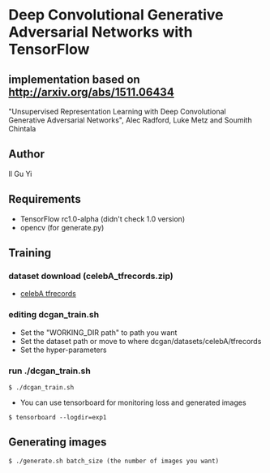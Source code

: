 # Deep Convolutional Generative Adversarial Networks with TensorFlow
##  implementation based on http://arxiv.org/abs/1511.06434
  "Unsupervised Representation Learning with
  Deep Convolutional Generative Adversarial Networks",
  Alec Radford, Luke Metz and Soumith Chintala

## Author
  Il Gu Yi

## Requirements
* TensorFlow rc1.0-alpha (didn't check 1.0 version)
* opencv (for generate.py)

## Training
### dataset download (celebA_tfrecords.zip)
* [celebA tfrecords](https://www.dropbox.com/s/vd0nuybgvo9uvx0/celebA_tfrecords.zip?dl=1)
    
### editing dcgan_train.sh
* Set the "WORKING_DIR path" to path you want
* Set the dataset path or move to where dcgan/datasets/celebA/tfrecords
* Set the hyper-parameters

### run ./dcgan_train.sh
```shell
$ ./dcgan_train.sh
```
* You can use tensorboard for monitoring loss and generated images
```shell
$ tensorboard --logdir=exp1
```

## Generating images
```shell
$ ./generate.sh batch_size (the number of images you want)
```

